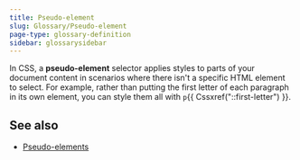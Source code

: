 ```yaml
---
title: Pseudo-element
slug: Glossary/Pseudo-element
page-type: glossary-definition
sidebar: glossarysidebar
---
```



In CSS, a **pseudo-element** selector applies styles to parts of your document content in scenarios where there isn't a specific HTML element to select. For example, rather than putting the first letter of each paragraph in its own element, you can style them all with `p`{{ Cssxref("::first-letter") }}.

## See also

- [Pseudo-elements](/en-US/docs/Web/CSS/Pseudo-elements)
